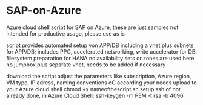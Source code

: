 # SAP-on-Azure
Azure cloud shell script for SAP on Azure, these are just samples not intended for productive usage,
please use as is

script provides automated setup von APP/DB including a vnet plus subnets for APP/DB; includes PPG, accelerated networking, write accelerator for DB, filesystem preparation for HANA
no availability sets or zones are used here
no jumpbox plus separate vnet, needs to be added if necessary

download the script
adjust the parameters like subscription, Azure region, VM type, IP adress, naming conventions eG according your needs
upload to your Azure cloud shell
chmod +x nameofthescript.sh
setup ssh of not already done, in Azure Cloud Shell: ssh-keygen -m PEM -t rsa -b 4096
